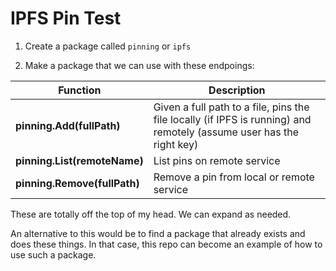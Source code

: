 # IPFS Pin Test

1. Create a package called `pinning` or `ipfs`
   
2. Make a package that we can use with these endpoings:

| Function                   | Description                                                                                                          |
| -------------------------- | -------------------------------------------------------------------------------------------------------------------- |
| **pinning.Add(fullPath)** | Given a full path to a file, pins the file locally (if IPFS is running) and remotely (assume user has the right key) |
| **pinning.List(remoteName)** | List pins on remote service |
| **pinning.Remove(fullPath)** | Remove a pin from local or remote service |

These are totally off the top of my head. We can expand as needed.

An alternative to this would be to find a package that already exists and does these things. In that case, this repo can become an example of how to use such a package.
